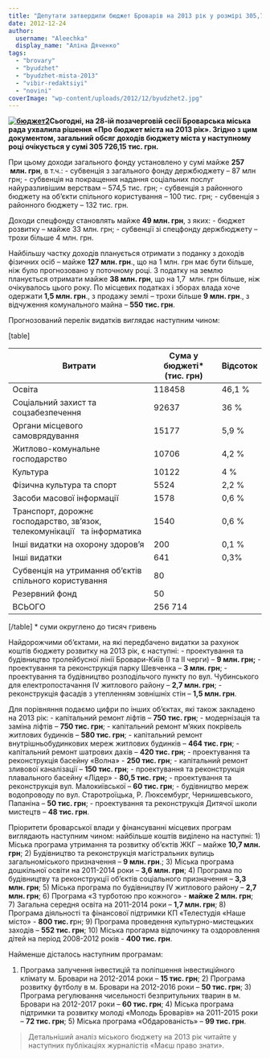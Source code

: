 ```yaml
---
title: "Депутати затвердили бюджет Броварів на 2013 рік у розмірі 305,7 млн. грн"
date: 2012-12-24
author: 
  username: "Aleechka"
  display_name: "Аліна Дяченко"
tags: 
  - "brovary"
  - "byudzhet"
  - "byudzhet-mista-2013"
  - "vibir-redaktsiyi"
  - "novini"
coverImage: "wp-content/uploads/2012/12/byudzhet2.jpg"
---
```


**[![](https://mpz.brovary.org/wp-content/uploads/2012/12/byudzhet2.jpg "бюджет2")](https://mpz.brovary.org/wp-content/uploads/2012/12/byudzhet2.jpg)Сьогодні, на 28-ій позачерговій сесії Броварська міська рада ухвалила рішення «Про бюджет міста на 2013 рік». Згідно з цим документом, загальний обсяг доходів бюджету міста у наступному році очікується у сумі 305 726,15 тис. грн.**

При цьому доходи загального фонду установлено у сумі майже **257  млн. грн**, в т.ч.: - субвенція з загального фонду держбюджету – 87 млн грн; - субвенція на покращення надання соціальних послуг найуразливішим верствам – 574,5 тис. грн; - субвенція з районного бюджету на об’єкти спільного користування – 100 тис. грн; - субвенція з районного бюджету – 132 тис. грн.

Доходи спецфонду становлять майже **49 млн. грн**, з яких: - бюджет розвитку – майже 33 млн. грн; - субвенції зі спецфонду держбюджету – трохи більше 4 млн. грн.

Найбільшу частку доходів планується отримати з поданку з доходів фізичних осіб – майже **127 млн. грн**., що на 1 млн. грн має бути більше, ніж було прогнозовано у поточному році. З податку на землю планується отримати майже **38 млн. грн**, що на 1,7  млн. грн більше, ніж очікувалось цього року. По місцевих податках і зборах влада хоче одержати **1,5 млн. грн**., з продажу землі – трохи більше **9 млн. грн**., з відчуження комунального майна – **550 тис. грн**.

Прогнозований перелік видатків виглядає наступним чином:

\[table\]

|   **Витрати**   |   **Сума у бюджеті\* (тис. грн)**   |   **Відсоток**   |
| --- | --- | --- |
| Освіта | 118458 | 46,1 % |
| Соціальний захист та соцзабезпечення | 92637 | 36 % |
| Органи місцевого самоврядування | 15177 | 5,9 % |
| Житлово-комунальне господарство | 10706 | 4,2 % |
| Культура | 10122 | 4 % |
| Фізична культура та спорт | 5524 | 2,2 % |
| Засоби масової інформації | 1578 | 0,6 % |
| Транспорт, дорожнє господарство, зв’язок, телекомунікації   та інформатика | 1540 | 0,6 % |
| Інші видатки на охорону здоров’я | 200 | 0,1 % |
| Інші видатки | 641 | 0,3% |
| Субвенція на утримання об’єктів спільного користування | 80 |  |
| Резервний фонд | 50 |  |
| ВСЬОГО | 256 714 |  |

\[/table\] \* суми округлено до тисяч гривень

Найдорожчими об’єктами, на які передбачено видатки за рахунок коштів бюджету розвитку на 2013 рік, є наступні: - проектування та будівництво тролейбусної лінії Бровари-Київ (І та ІІ черги) – **9 млн. грн;** - проектування та реконструкція парку Шевченка – **3 млн. грн**; - проектування та будівництво розподільчого пункту по вул. Чубинського для електропостачання ІV житлового району – **2,7 млн. грн**; - реконструкція фасадів з утепленням зовнішніх стін – **1,5 млн. грн**.

Для порівняння подаємо цифри по інших об’єктах, які також закладено на 2013 рік: - капітальний ремонт ліфтів – **750 тис. грн**; - модернізація та заміна ліфтів – **750 тис. грн**; - капітальний ремонт м’яких покрівель житлових будинків – **580 тис. грн**; - капітальний ремонт внутрішньобудинкових мереж житлових будинків – **464 тис. грн**; - капітальний ремонт шатрових дахів – **420 тис. грн**; - проектування та реконструкція басейну «Волна» - **250 тис. грн**; - капітальний ремонт зливової каналізації – **150 тис. грн**; - проектування та реконструкція плавального басейну «Лідер» - **80,5 тис. грн;** - проектування та реконструкція вул. Малокиївської – **60 тис. грн**; - будівництво мереж водопроводу по вул. Старотроїцька, Р. Люксембург, Чернишевського, Папаніна – **50 тис. грн**; - проектування та реконструкція Дитячої школи мистецтв – **48 тис. грн**.

Пріоритети броварської влади у фінансуванні місцевих програм виглядають наступним чином: найбільше коштів виділено на наступні: 1) Міська програма утримання та розвитку об’єктів ЖКГ – майже **10,7 млн. грн**; 2) Будівництво та реконструкція магістральних вулиць загальноміського призначення – **9 млн. грн**.; 3) Міська програма дошкільної освіти на 2011-2014 роки – **3,6 млн. грн**; 4) Програма по будівництву та реконструкції об’єктів соціального призначення – **3,3 млн. грн**; 5) Міська програма по будівництву ІV житлового району – **2,7 млн. грн**; 6) Програма «З турботою про кожного» - **майже 2 млн. грн**; 7) Загальна середня освіта на 2011-2014 роки – **1,7 млн. грн**; 8) Програма діяльності та фінансової підтримки КП «Телестудія «Наше місто» - **800 тис. г**рн; 9) Програма проведення культурно-мистецьких заходів – **552 тис. грн**; 10) Міська прогарма відпочинку та оздоровлення дітей на період 2008-2012 років - **400 тис. грн**.

Найменше дісталось наступним програмам:

1) Програма залучення інвестицій та поліпшення інвестиційного клімату м. Бровари на 2012-2014 роки – **15 тис. грн**; 2) Програма розвитку футболу в м. Бровари на 2012-2016 роки – **50 тис. грн**; 3) Програма регулювання чисельності безпритульних тварин в м. Бровари на 2012-2017 роки – **60 тис. грн**; 4) Міська програма підтримки та розвитку молоді «Молодь Броварів» на 2011-2015 роки – **72 тис. грн**; 5) Міська програма «Обдарованість» – **99 тис. грн**.

> Детальніший аналіз міського бюджету на 2013 рік читайте у наступних публікаціях журналістів «Маєш право знати».
